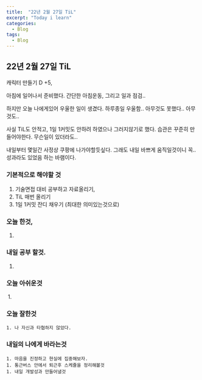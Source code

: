 ```yaml
---
title:  "22년 2월 27일 TiL"
excerpt: "Today i learn"
categories:
  - Blog
tags:
  - Blog
---
```


## 22년 2월 27일 TiL

캐릭터 만들기 D +5, 

아침에 일어나서 준비했다. 간단한 아침운동, 그리고 일과 점검.. 

하지만 오늘 나에게있어 우울한 일이 생겼다. 하루종일 우울함.. 아무것도 못했다.. 아무것도.. 

사실 TiL도 안적고, 1일 1커밋도 안하려 하였으나 그러지않기로 했다. 습관은 꾸준히 만들어야한다. 무슨일이 있더라도..  

내일부터 몇일간 사정상 쿠팡에 나가야할듯싶다. 그래도 내일 바쁘게 움직일것이니 꼭.. 성과라도 있었음 하는 바램이다. 

### 기본적으로 해야할 것

1. 기술면접 대비 공부하고 자료올리기, 
2. TiL 매번 올리기
3. 1일 1커밋 잔디 채우기 (최대한 의미있는것으로)

### 오늘 한것,

1. 

### 내일 공부 할것.

1. 


### 오늘 아쉬운것

​	1.

### 오늘 잘한것 

	1. 나 자신과 타협하지 않았다. 

### 내일의 나에게 바라는것

	1. 마음을 진정하고 현실에 집중해보자.
	1. 통근버스 안에서 퇴근후 스케쥴을 정리해볼것
	1. 내일 개발성과 만들어낼것